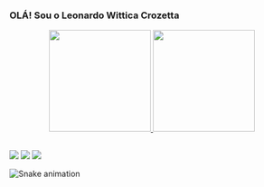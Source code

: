 ### OLÁ! Sou o Leonardo Wittica Crozetta

<div align="center">
  <a href="https://github.com/leowitcroz">
  <img height="180em" src="https://github-readme-stats.vercel.app/api?username=leowitcroz&show_icons=true&theme=dracula&include_all_commits=true&count_private=true"/>
  <img height="180em" src="https://github-readme-stats.vercel.app/api/top-langs/?username=leowitcroz&layout=compact&langs_count=7&theme=dracula"/>
</div>

   ##
  
  <div> 
 
  <a href="https://instagram.com/leowittica" target="_blank"><img src="https://img.shields.io/badge/-Instagram-%23E4405F?style=for-the-badge&logo=instagram&logoColor=white" target="_blank"></a>
  <a href = "leowitcroz@gmail.com"><img src="https://img.shields.io/badge/-Gmail-%23333?style=for-the-badge&logo=gmail&logoColor=white" target="_blank"></a>
  <a href="https://www.linkedin.com/in/leonardo-crozetta-624390224/" target="_blank"><img src="https://img.shields.io/badge/-LinkedIn-%230077B5?style=for-the-badge&logo=linkedin&logoColor=white" target="_blank"></a> 
 
  ![Snake animation](https://github.com/leowitcroz/leowitcroz/blob/output/github-contribution-grid-snake.svg)
 
</div>
